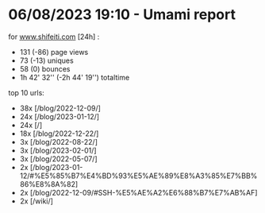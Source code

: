 # 06/08/2023 19:10 - Umami report
for www.shifeiti.com [24h] :

 - 131 (-86) page views
 - 73 (-13) uniques
 - 58 (0) bounces
 - 1h 42' 32'' (-2h 44' 19'') totaltime


top 10 urls:
 - 38x [/blog/2022-12-09/]
 - 24x [/blog/2023-01-12/]
 - 24x [/]
 - 18x [/blog/2022-12-22/]
 - 3x [/blog/2022-08-22/]
 - 3x [/blog/2023-02-01/]
 - 3x [/blog/2022-05-07/]
 - 2x [/blog/2023-01-12/#%E5%85%B7%E4%BD%93%E5%AE%89%E8%A3%85%E7%BB%86%E8%8A%82]
 - 2x [/blog/2022-12-09/#SSH-%E5%AE%A2%E6%88%B7%E7%AB%AF]
 - 2x [/wiki/]


